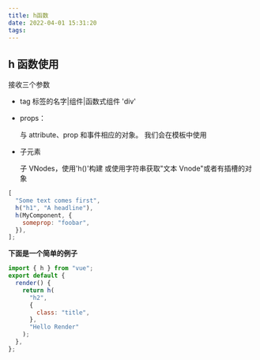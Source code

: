 ```yaml
---
title: h函数
date: 2022-04-01 15:31:20
tags:
---
```


## h 函数使用

接收三个参数

- tag 标签的名字|组件|函数式组件
  'div'
- props：

  与 attribute、prop 和事件相应的对象。
  我们会在模板中使用

- 子元素

  子 VNodes，使用'h()'构建
  或使用字符串获取"文本 Vnode"或者有插槽的对象

```javascript
[
  "Some text comes first",
  h("h1", "A headline"),
  h(MyComponent, {
    someprop: "foobar",
  }),
];
```

**下面是一个简单的例子**

```javascript
import { h } from "vue";
export default {
  render() {
    return h(
      "h2",
      {
        class: "title",
      },
      "Hello Render"
    );
  },
};
```
